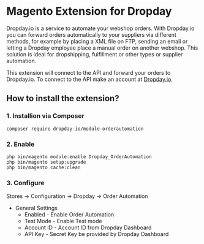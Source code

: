 Magento Extension for Dropday
===============

Dropday.io is a service to automate your webshop orders. With Dropday.io you can forward orders automatically to your suppliers via different methods, for example by placing a XML file on FTP, sending an email or letting a Dropday employee place a manual order on another webshop. This solution is ideal for dropshipping, fulfillment or other types or supplier automation.

This extension will connect to the API and forward your orders to Dropday.io. To connect to the API make an account at [Dropday.io](https://dropday.io/register).

## How to install the extension?

### 1. Installion via Composer

```
composer require dropday-io/module-orderautomation
```

### 2. Enable

```
php bin/magento module:enable Dropday_OrderAutomation
php bin/magento setup:upgrade
php bin/magento cache:clean
```

### 3. Configure

Stores &rarr; Configuration &rarr; Dropday &rarr; Order Automation

- General Settings
   - Enabled - Enable Order Automation
   - Test Mode - Enable Test mode
   - Account ID - Account ID from Dropday Dashboard
   - API Key - Secret Key be provided by Dropday Dashboard
